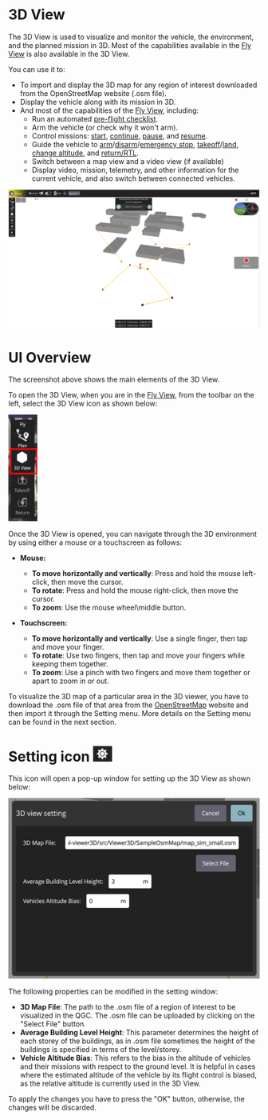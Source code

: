# 3D View

The 3D View is used to visualize and monitor the vehicle, the environment, and the planned mission in 3D. Most of the capabilities available in the [Fly View](../fly_view/fly_view.md)  is also available in the 3D View. 

You can use it to:
- To import and display the 3D map for any region of interest downloaded from the OpenStreetMap website (.osm file).
- Display the vehicle along with its mission in 3D.
- And most of the capabilities of the [Fly View](../fly_view/fly_view.md), including:
    - Run an automated [pre-flight checklist](#preflight_checklist).
    - Arm the vehicle (or check why it won't arm).
    - Control missions: [start](#start_mission), [continue](#continue_mission), [pause](#pause), and [resume](#resume_mission).
    - Guide the vehicle to [arm](#arm)/[disarm](#disarm)/[emergency stop](#emergency_stop), [takeoff](#takeoff)/[land](#land), [change altitude](#change_altitude), and [return/RTL](#rtl).
    - Switch between a map view and a video view (if available)
    - Display video, mission, telemetry, and other information for the current vehicle, and also switch between connected vehicles.

![3D View](../../../assets/viewer_3d/viewer_3d_overview.jpg)

# UI Overview
The screenshot above shows the main elements of the 3D View. 

To open the 3D View, when you are in the [Fly View](../fly_view/fly_view.md), from the toolbar on the left, select the 3D View icon as shown below:

![3D View](../../../assets/viewer_3d/open_3d_viewer.jpg)

Once the 3D View is opened, you can navigate through the 3D environment by using either a mouse or a touchscreen as follows:
- **Mouse:**
    - **To move horizontally and vertically**: Press and hold the mouse left-click, then move the cursor.
    - **To rotate**: Press and hold the mouse right-click, then move the cursor.
    - **To zoom**: Use the mouse wheel\middle button.

- **Touchscreen:**
    - **To move horizontally and vertically**: Use a single finger, then tap and move your finger.
    - **To rotate**: Use two fingers, then tap and move your fingers while keeping them together.
    - **To zoom**: Use a pinch with two fingers and move them together or apart to zoom in or out.

To visualize the 3D map of a particular area in the 3D viewer, you have to download the .osm file of that area from the [OpenStreetMap](https://www.openstreetmap.org/#map=16/47.3964/8.5498) website and then import it through the Setting menu. More details on the Setting menu can be found in the next section.
# Setting icon ![Setting icons](../../../assets/viewer_3d/icon_3d_view.jpg) 
This icon will open a pop-up window for setting up the 3D View as shown below:

![Setting Window](../../../assets/viewer_3d/viewer_3d_setting_window.jpg)

The following properties can be modified in the setting window:
- **3D Map File**: The path to the .osm file of a region of interest to be visualized in the QGC. The .osm file can be uploaded by clicking on the "Select File" button.
- **Average Building Level Height**: This parameter determines the height of each storey of the buildings, as in .osm file sometimes the height of the buildings is specified in terms of the level/storey. 
- **Vehicle Altitude Bias**: This refers to the bias in the altitude of vehicles and their missions with respect to the ground level. It is helpful in cases where the estimated altitude of the vehicle by its flight control is biased, as the relative altitude is currently used in the 3D View.

To apply the changes you have to press the "OK" button, otherwise, the changes will be discarded.


